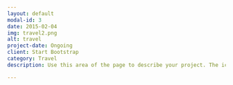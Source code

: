 ```yaml
---
layout: default
modal-id: 3
date: 2015-02-04
img: travel2.png
alt: travel
project-date: Ongoing
client: Start Bootstrap
category: Travel
description: Use this area of the page to describe your project. The icon above is part of a free icon set by <a href="https://sellfy.com/p/8Q9P/jV3VZ/">Flat Icons</a>. On their website, you can download their free set with 16 icons, or you can purchase the entire set with 146 icons for only $12!

---
```

